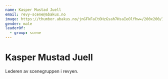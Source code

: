 ```yaml
---
name: Kasper Mustad Juell
email: revy-scene@abakus.no
image: https://thumbor.abakus.no/jnGFkFaCtOHzGsah7HsaIeOlfhw=/200x200/1000004712.png
gender: male
leaderOf:
  - group: scene
---
```


# Kasper Mustad Juell

Lederen av scenegruppen i revyen.
